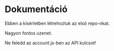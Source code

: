 # Dokumentáció

Ebben a kísérletben létrehoztuk az első repo-nkat.

Nagyon fontos uzenet.

Ne feledd az account.js-ben az API kulcsot!
